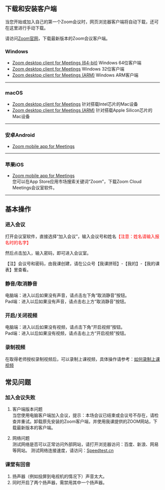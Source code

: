 ## 下载和安装客户端
当您开始或加入自己的第一个Zoom会议时，网页浏览器客户端将自动下载，还可在这里进行手动下载。

请访问[Zoom官网][1]，下载最新版本的Zoom会议客户端。

### Windows
+ [Zoom desktop client for Meetings (64-bit)][2] Windows 64位客户端
+ [Zoom desktop client for Meetings][3] Windows 32位客户端
+ [Zoom desktop client for Meetings (ARM)][4] Windows ARM客户端
<!-- Windows 64位客户端 [本地下载][9] [官方下载][2] 版本：5.15.5 (19404)   -->
<!-- [下载32位客户端][3]  [下载ARM客户端][4]   -->
***
### macOS
+ [Zoom desktop client for Meetings][16] 针对搭载Intel芯片的Mac设备 
+ [Zoom desktop client for Meetings (ARM)][15] 针对搭载Apple Silicon芯片的Mac设备
***
### 安卓Android
+ [Zoom mobile app for Meetings][7]
***
### 苹果iOS
+ [Zoom mobile app for Meetings][17]  
您可以在App Store应用市场搜索关键词“Zoom”，下载Zoom Cloud Meetings会议室软件。
***

## 基本操作
### 进入会议
打开会议室软件，直接选择“加入会议”，输入会议号和姓名<span style="color:red">【注意：姓名请输入报名时的名字】</span>

然后点击加入，输入密码，即可进入会议室。

<!-- <span style="color:red">用户首次进入前须使用手机验证。</span> -->
【注】会议号和密码，由我课创建，请在公众号【我课拼班】-【我的】-【我的课表】里查看。

### 静音/取消静音
电脑端：进入以后如果没有声音，请点击左下角“取消静音”按钮。  
Pad端：进入以后如果没有声音，请点击右上方“取消静音”按钮。

### 开启/关闭视频
电脑端：进入以后如果没有视频，请点击下角“开启视频”按钮。  
Pad端：进入以后如果没有视频，请点击右上方“开启视频”按钮。

### 录制视频
在取得老师授权录制视频后，可以录制上课视频，具体操作请参考：[如何录制上课视频]( https://images.mecourse.cn/zoom/zoom_recording.mp4 ':include :type=video controls width=100% height=400px' )

## 常见问题
### 加入会议失败
1. 客户端版本问题  
当您使用电脑客户端加入会议，提示：本场会议已结束或会议号不存在，请检查并重试。卸载原先安装的Zoom客户端，并使用我课提供的ZOOM网站，下载最新版本的客户端。  
<!-- 如果您使用平板加入会议时一直停在等待中的情况。请检查加入会议页面是否有：有登录到ZOOM代理商？如有，请卸载原先安装的Zoom APP，在电子市场重新下载Zoom Cloud Meetings。 -->

2. 网络问题  
测试网络是否可以正常访问外部网站，请打开浏览器访问：百度、新浪、网易等网站。
测试网络连接速度，请访问：[Speedtest.cn][8]

### 课堂有回音
1. 扬声器（例如投屏到电视机的情况下）声音太大。
2. 同时开启了两个扬声器，需禁用其中一个扬声器。

[1]:https://zoom.us/download
[2]:https://zoom.us/client/latest/ZoomInstaller.exe?archType=x64
[3]:https://zoom.us/client/latest/ZoomInstaller.exe
[4]:https://zoom.us/client/latest/ZoomInstaller.exe?archType=winarm64
[7]:https://zoom.us/client/latest/zoom.apk
[8]:https://www.speedtest.cn/
[9]:https://s1.mecourse.cn/download/zoom/windows/ZoomInstallerFull.exe
[12]:https://s1.mecourse.cn/download/zoom/macOS/zoomusInstallerFull.pkg
[13]:https://s1.mecourse.cn/download/zoom/macOS/Zoom.pkg
[14]:https://s1.mecourse.cn/download/zoom/android/zoom.apk
[15]:https://zoom.us/client/latest/Zoom.pkg?archType=arm64
[16]:https://zoom.us/client/latest/zoomusInstallerFull.pkg
[17]:https://itunes.apple.com/us/app/id546505307